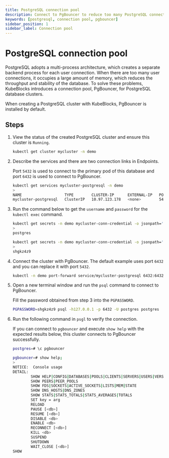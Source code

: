 ```yaml
---
title: PostgreSQL connection pool
description: Connect to PgBouncer to reduce too many PostgreSQL connections and to improve the throughput and stability of the database.
keywords: [postgresql, connection pool, pgbouncer]
sidebar_position: 1
sidebar_label: Connection pool
---
```


# PostgreSQL connection pool

PostgreSQL adopts a multi-process architecture, which creates a separate backend process for each user connection. When there are too many user connections, it occupies a large amount of memory, which reduces the throughput and stability of the database. To solve these problems, KubeBlocks introduces a connection pool, PgBouncer, for PostgreSQL database clusters.

When creating a PostgreSQL cluster with KubeBlocks, PgBouncer is installed by default.

## Steps

1. View the status of the created PostgreSQL cluster and ensure this cluster is `Running`.

   ```bash
   kubectl get cluster mycluster -n demo
   ```

2. Describe the services and there are two connection links in Endpoints.

    Port `5432` is used to connect to the primary pod of this database and port `6432` is used to connect to PgBouncer.

    ```bash
    kubectl get services mycluster-postgresql -n demo
    >
    NAME                   TYPE        CLUSTER-IP      EXTERNAL-IP   PORT(S)             AGE
    mycluster-postgresql   ClusterIP   10.97.123.178   <none>        5432/TCP,6432/TCP   39m       
    ```

3. Run the command below to get the `username` and `password` for the `kubectl exec` command.

    ```bash
    kubectl get secrets -n demo mycluster-conn-credential -o jsonpath='{.data.\username}' | base64 -d
    >
    postgres

    kubectl get secrets -n demo mycluster-conn-credential -o jsonpath='{.data.\password}' | base64 -d
    >
    shgkz4z9
   ```

4. Connect the cluster with PgBouncer. The default example uses port `6432` and you can replace it with port `5432`.

    ```bash
    kubectl -n demo port-forward service/mycluster-postgresql 6432:6432
    ```

5. Open a new terminal window and run the `psql` command to connect to PgBouncer.

    Fill the password obtained from step 3 into the `PGPASSWORD`.

    ```bash
    PGPASSWORD=shgkz4z9 psql -h127.0.0.1 -p 6432 -U postgres postgres
    ```

6. Run the following command in `psgl` to verify the connection.

   If you can connect to `pgbouncer` and execute `show help` with the expected results below, this cluster connects to PgBouncer successfully.

   ```bash
   postgres=# \c pgbouncer
   ```

   ```bash
   pgbouncer=# show help;
   >
   NOTICE:  Console usage
   DETAIL:  
           SHOW HELP|CONFIG|DATABASES|POOLS|CLIENTS|SERVERS|USERS|VERSION
           SHOW PEERS|PEER_POOLS
           SHOW FDS|SOCKETS|ACTIVE_SOCKETS|LISTS|MEM|STATE
           SHOW DNS_HOSTS|DNS_ZONES
           SHOW STATS|STATS_TOTALS|STATS_AVERAGES|TOTALS
           SET key = arg
           RELOAD
           PAUSE [<db>]
           RESUME [<db>]
           DISABLE <db>
           ENABLE <db>
           RECONNECT [<db>]
           KILL <db>
           SUSPEND
           SHUTDOWN
           WAIT_CLOSE [<db>]
   SHOW
   ```
